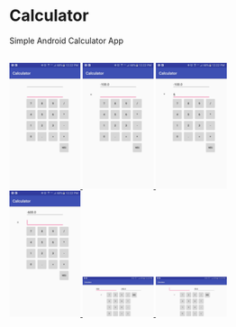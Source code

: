 # Calculator
Simple Android Calculator App </br>
</br>

<a href="screenshots/Sidesync_capture_20170117122203_1.jpg">
  <img src="screenshots/Sidesync_capture_20170117122203_1.jpg" height="25%" width="25%"/>
</a>
<a href="screenshots/Sidesync_capture_20170117122228_1.jpg">
  <img src="screenshots/Sidesync_capture_20170117122228_1.jpg" height="25%" width="25%"/>
</a>
<a href="screenshots/Sidesync_capture_20170117122250_1.jpg">
  <img src="screenshots/Sidesync_capture_20170117122250_1.jpg" height="25%" width="25%"/>
</a>
<a href="screenshots/Sidesync_capture_20170117122257_1.jpg">
  <img src="screenshots/Sidesync_capture_20170117122257_1.jpg" height="25%" width="25%"/>
</a>
<a href="screenshots/Sidesync_capture_20170117122350_1.jpg">
  <img src="screenshots/Sidesync_capture_20170117122350_1.jpg" height="25%" width="25%"/>
</a>
<a href="screenshots/Sidesync_capture_20170117122355_1.jpg">
  <img src="screenshots/Sidesync_capture_20170117122355_1.jpg" height="25%" width="25%"/>
</a>
